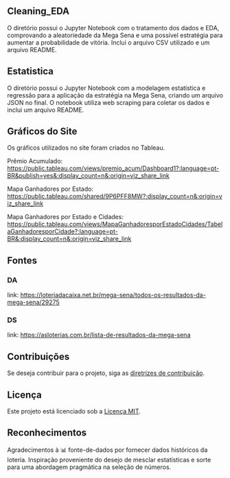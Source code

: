 ## Cleaning_EDA

O diretório possui o Jupyter Notebook com o tratamento dos dados e EDA, comprovando a aleatoriedade da Mega Sena e uma possível estratégia para aumentar a probabilidade de vitória. Inclui o arquivo CSV utilizado e um arquivo README.

## Estatistica

O diretório possui o Jupyter Notebook com a modelagem estatística e regressão para a aplicação da estratégia na Mega Sena, criando um arquivo JSON no final. O notebook utiliza web scraping para coletar os dados e inclui um arquivo README.

## Gráficos do Site

Os gráficos utilizados no site foram criados no Tableau. 

Prêmio Acumulado:
https://public.tableau.com/views/premio_acum/Dashboard1?:language=pt-BR&publish=yes&:display_count=n&:origin=viz_share_link

Mapa Ganhadores por Estado:
https://public.tableau.com/shared/9P6PFF8MW?:display_count=n&:origin=viz_share_link

Mapa Ganhadores por Estado e Cidades:
https://public.tableau.com/views/MapaGanhadoresporEstadoCidades/TabelaGanhadoresporCidade?:language=pt-BR&:display_count=n&:origin=viz_share_link

## Fontes

### DA
link: https://loteriadacaixa.net.br/mega-sena/todos-os-resultados-da-mega-sena/29275

### DS
link: https://asloterias.com.br/lista-de-resultados-da-mega-sena

## Contribuições
Se deseja contribuir para o projeto, siga as [diretrizes de contribuição](CONTRIBUTING.md).

## Licença
Este projeto está licenciado sob a [Licença MIT](LICENSE).

## Reconhecimentos
Agradecimentos à 📊 fonte-de-dados por fornecer dados históricos da loteria. Inspiração proveniente do desejo de mesclar estatísticas e sorte para uma abordagem pragmática na seleção de números.
